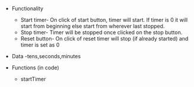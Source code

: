 - Functionality
	- Start timer- On click of start button, timer will start. If timer is 0 it will start from beginning else start from wherever last stopped.
	- Stop timer- Timer will be stopped once clicked on the stop button.
	- Reset button- On click of reset timer will stop (if already started) and timer is set as 0

- Data
	-tens,seconds,minutes

- Functions (in code)
	- startTimer


